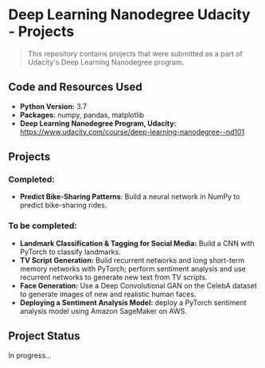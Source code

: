 # Deep Learning Nanodegree Udacity - Projects
> This repository contains projects that were submitted as a part of Udacity's Deep Learning Nanodegree program.


## Code and Resources Used
- **Python Version:** 3.7
- **Packages:** numpy, pandas, matplotlib
- **Deep Learning Nanodegree Program, Udacity:** https://www.udacity.com/course/deep-learning-nanodegree--nd101


## Projects

### Completed:
- **Predict Bike-Sharing Patterns**: Build a neural network in NumPy to predict bike-sharing rides.

### To be completed:
- **Landmark Classification & Tagging for Social Media:** Build a CNN with PyTorch to classify landmarks.
- **TV Script Generation:** Build recurrent networks and long short-term memory networks with PyTorch; perform sentiment
analysis and use recurrent networks to generate new text from TV scripts.
- **Face Generation:** Use a Deep Convolutional GAN on the CelebA dataset to generate images of new and realistic human faces.
- **Deploying a Sentiment Analysis Model:** deploy a PyTorch sentiment analysis model using Amazon SageMaker on AWS. 


## Project Status
In progress...
